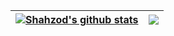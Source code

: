 
| <a href="#"><img align="center" src="https://github-readme-stats.vercel.app/api?username=Shahzod222&show_icons=true&include_all_commits=true&theme=buefy&hide_border=true&hide=contribs,issues&count_private=true" alt="Shahzod's github stats" /></a> | <a href="#"><img align="center" src="https://github-readme-stats.vercel.app/api/top-langs/?username=Shahzod222&layout=compact&theme=buefy&hide_border=true&disable_animations=false" /></a> |
| ------------- | ------------- |
